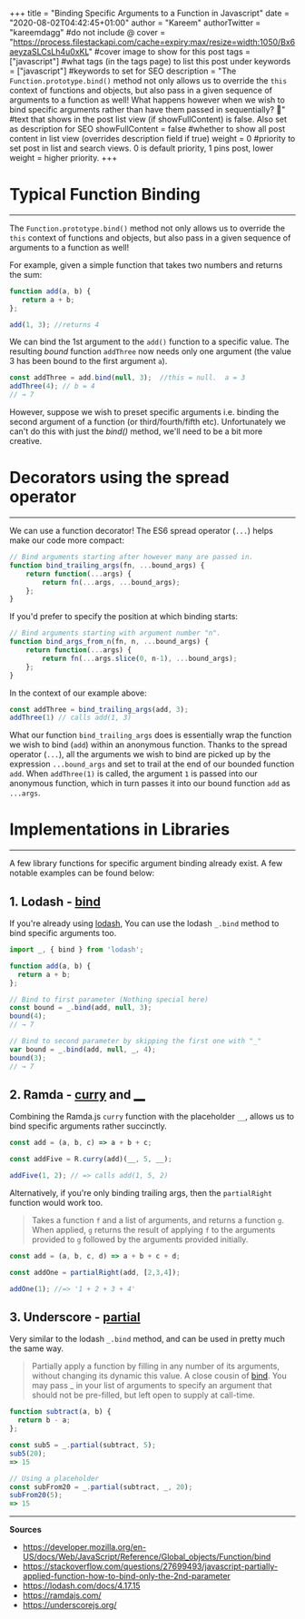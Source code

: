 +++
title = "Binding Specific Arguments to a Function in Javascript"
date = "2020-08-02T04:42:45+01:00"
author = "Kareem" 
authorTwitter = "kareemdagg" #do not include @
cover = "https://process.filestackapi.com/cache=expiry:max/resize=width:1050/Bx6aeyzaSLCsLh4u0xKL" #cover image to show for this post
tags = ["javascript"] #what tags (in the tags page) to list this post under
keywords = ["javascript"] #keywords to set for SEO
description = "The `Function.prototype.bind()` method not only allows us to override the `this` context of functions and objects, but also pass in a given sequence of arguments to a function as well! What happens however when we wish to bind specific arguments rather than have them passed in sequentially? 🤔" #text that shows in the post list view (if showFullContent) is false. Also set as description for SEO
showFullContent = false #whether to show all post content in list view (overrides description field if true)
weight = 0 #priority to set post in list and search views. 0 is default priority, 1 pins post, lower weight = higher priority. 
+++

# Typical Function Binding
---

The `Function.prototype.bind()` method not only allows us to override the `this` context of functions and objects, but also pass in a given sequence of arguments to a function as well!

For example, given a simple function that takes two numbers and returns the sum:

```js
function add(a, b) {
   return a + b;
};

add(1, 3); //returns 4
```
We can bind the 1st argument to the `add()` function to a specific value. The resulting _bound_ function `addThree` now needs only one argument (the value 3 has been bound to the first argument `a`).
```js
const addThree = add.bind(null, 3);  //this = null.  a = 3
addThree(4); // b = 4
// → 7
```

However, suppose we wish to preset specific arguments i.e. binding the second argument of a function (or third/fourth/fifth etc). Unfortunately we can't do this with just the _bind()_ method, we'll need to be a bit more creative.

# Decorators using the spread operator
---

We can use a function decorator! The ES6 spread operator (`...`) helps make our code more compact:

```js
// Bind arguments starting after however many are passed in.
function bind_trailing_args(fn, ...bound_args) {
    return function(...args) {
        return fn(...args, ...bound_args);
    };
}
```
If you'd prefer to specify the position at which binding starts:

```js
// Bind arguments starting with argument number "n".
function bind_args_from_n(fn, n, ...bound_args) {
    return function(...args) {
        return fn(...args.slice(0, n-1), ...bound_args);
    };
}
```

In the context of our example above:

```js
const addThree = bind_trailing_args(add, 3);
addThree(1) // calls add(1, 3)
```

What our function `bind_trailing_args` does is essentially wrap the function we wish to bind (`add`) within an anonymous function. Thanks to the spread operator (`...`), all the arguments we wish to bind are picked up by the expression `...bound_args` and set to trail at the end of our bounded function `add`. When `addThree(1)` is called, the argument `1` is passed into our anonymous function, which in turn passes it into our bound function `add` as `...args`.

# Implementations in Libraries
---

A few library functions for specific argument binding already exist. A few notable examples can be found below:

## 1. Lodash - [bind](https://lodash.com/docs/4.17.15#bind)

If you're already using [lodash](https://lodash.com/), You can use the lodash `_.bind` method to bind specific arguments too.

```js
import _, { bind } from 'lodash';

function add(a, b) {
  return a + b;
};

// Bind to first parameter (Nothing special here)
const bound = _.bind(add, null, 3);
bound(4);
// → 7

// Bind to second parameter by skipping the first one with "_"
var bound = _.bind(add, null, _, 4);
bound(3);
// → 7
```

## 2. Ramda - [curry](https://ramdajs.com/docs/#partialRight) and [__](https://ramdajs.com/docs/#__)

Combining the Ramda.js `curry` function with the placeholder `__`, allows us to bind specific arguments rather succinctly. 

```js
const add = (a, b, c) => a + b + c;

const addFive = R.curry(add)(__, 5, __);

addFive(1, 2); // => calls add(1, 5, 2)
```

Alternatively, if you're only binding trailing args, then the `partialRight` function would work too.

> Takes a function `f` and a list of arguments, and returns a function `g`. When applied, `g` returns the result of applying `f` to the arguments provided to `g` followed by the arguments provided initially.

```js
const add = (a, b, c, d) => a + b + c + d;

const addOne = partialRight(add, [2,3,4]);

addOne(1); //=> '1 + 2 + 3 + 4'
```

## 3. Underscore - [partial](https://underscorejs.org/#partial)

Very similar to the lodash `_.bind` method, and can be used in pretty much the same way.

> Partially apply a function by filling in any number of its arguments, without changing its dynamic this value. A close cousin of [bind](https://underscorejs.org/#bind). You may pass _ in your list of arguments to specify an argument that should not be pre-filled, but left open to supply at call-time.

```js
function subtract(a, b) { 
  return b - a;
};

const sub5 = _.partial(subtract, 5);
sub5(20);
=> 15

// Using a placeholder
const subFrom20 = _.partial(subtract, _, 20);
subFrom20(5);
=> 15
```

---
**Sources**
- https://developer.mozilla.org/en-US/docs/Web/JavaScript/Reference/Global_objects/Function/bind
- https://stackoverflow.com/questions/27699493/javascript-partially-applied-function-how-to-bind-only-the-2nd-parameter
- https://lodash.com/docs/4.17.15
- https://ramdajs.com/
- https://underscorejs.org/